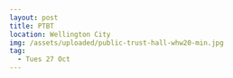 ```yaml
---
layout: post
title: PTBT
location: Wellington City
img: /assets/uploaded/public-trust-hall-whw20-min.jpg
tag:
  - Tues 27 Oct
---
```


